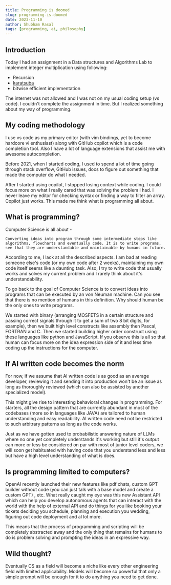 ```yaml
---
title: Programming is doomed
slug: programming-is-doomed
date: 2023-11-10
author: Shubham Rasal
tags: [programming, ai, philosophy]
---
```


## Introduction

Today I had an assignment in a Data structures and Algorithms Lab to implement integer multiplication using following:

- Recursion
- [karatsuba](https://courses.csail.mit.edu/6.006/spring11/exams/notes3-karatsuba)
- bitwise efficient implementation

The internet was not allowed and I was not on my usual coding setup (vs code).
I couldn't complete the assignment in time. But I realized something about my way of programming. 
## My coding methodology

I use vs code as my primary editor (with vim bindings, yet to become hardcore vi enthusiast) along with GitHub copilot which is a code completion tool. Also I have a lot of language extensions that assist me with awesome autocompletion.

Before 2021, when I started coding, I used to spend a lot of time going through stack overflow, GitHub issues, docs to figure out something that made the computer do what I needed.

After I started using copilot, I stopped losing context while coding. I could focus more on what I really cared that was solving the problem I had. I never leave my editor for checking syntax or finding a way to filter an array. Copilot just works. This made me think what is programming all about. 


## What is programming?

Computer Science is all about -

`Converting ideas into program through some intermediate steps like algorithms, flowcharts and eventually code. It is to write programs, see that they are understandable and maintainable by humans in future.`

According to me, I lack at all the described aspects. I am bad at reading someone else's code (or my own code after 2 weeks), maintaining my own code itself seems like a daunting task. Also, I try to write code that usually works and solves my current problem and I rarely think about it's understandability.

To go back to the goal of Computer Science is to convert ideas into programs that can be executed by an von Neuman machine. Can you see that there is no mention of humans in this definition. Why should human be the only ones to write programs. 

We started with binary (arranging MOSFETS in a certain structure and passing correct signals through it to get a sum of two 8 bit digits, for example), then we built high level constructs like assembly then Pascal, FORTRAN and C. Then we started building higher order construct using these languages like python and JavaScript. If you observe this is all so that human can focus more on the idea expression side of it and less time coding up the instructions for the computer. 

## If AI written code becomes the norm

For now, if we assume that AI written code is as good as an average developer, reviewing it and sending it into production won't be an issue as long as thoroughly reviewed (which can also be assisted by another specialized model).

This might give rise to interesting behavioral  changes in programming. For starters, all the design pattern that are currently abundant in most of the codebases (more so in languages like JAVA) are tailored to human understanding and easy readability. AI written code need not be restricted to such arbitrary patterns as long as the code works. 

Just as we have gotten used to probabilistic answering nature of LLMs where no one yet completely understands it's working but still it's output can more or less be considered on par with most of junior level coders, we will soon get habituated with having code that you understand less and less but have a high level understanding of what is does. 
## Is programming limited to computers?

OpenAI recently launched their new features like pdf chats, custom GPT builder without code (you can just talk with a base model and create a custom GPT) , etc. What really caught my eye was this new Assistant API which can help you develop autonomous agents that can interact with the world with the help of external API and do things for you like booking your tickets deciding you schedule, planning and execution you wedding, figuring out code deployment and al lot more.

This means that the process of programming and scripting will be completely abstracted away and the only thing that remains for humans to do is problem solving and prompting the ideas in an expressive way.

## Wild thought?

Eventually CS as a field will become a niche like every other engineering field with limited applicability. Models will become so powerful that only a simple prompt will be enough for it to do anything you need to get done. 
